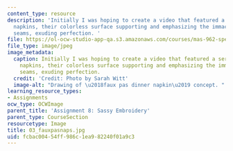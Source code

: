 ```yaml
---
content_type: resource
description: 'Initially I was hoping to create a video that featured a series of dinner
  napkins, their colorless surface supporting and emphasizing the immaculately pressed
  seams, exuding perfection. '
file: https://ol-ocw-studio-app-qa.s3.amazonaws.com/courses/mas-962-special-topics-new-textiles-spring-2010/fcbac00454ff986c1ea982240f01a9c3_03_fauxpasnaps.jpg
file_type: image/jpeg
image_metadata:
  caption: Initially I was hoping to create a video that featured a series of dinner
    napkins, their colorless surface supporting and emphasizing the immaculately pressed
    seams, exuding perfection.
  credit: 'Credit: Photo by Sarah Witt'
  image-alt: "Drawing of \u2018faux pas dinner napkin\u2019 concept. "
learning_resource_types:
- Assignments
ocw_type: OCWImage
parent_title: 'Assignment 8: Sassy Embroidery'
parent_type: CourseSection
resourcetype: Image
title: 03_fauxpasnaps.jpg
uid: fcbac004-54ff-986c-1ea9-82240f01a9c3
---
```

